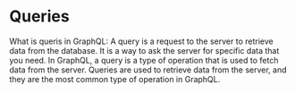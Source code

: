 # Queries


What is queris in GraphQL: A query is a request to the server to retrieve data from the database. It is a way to ask the server for specific data that you need. In GraphQL, a query is a type of operation that is used to fetch data from the server. Queries are used to retrieve data from the server, and they are the most common type of operation in GraphQL.